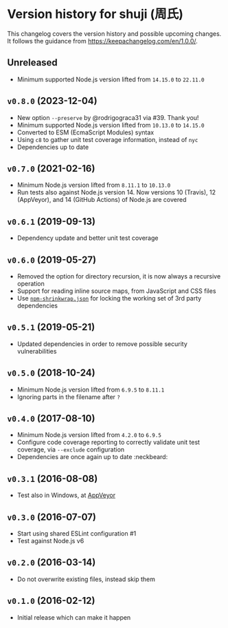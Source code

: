# Version history for shuji (周氏)

This changelog covers the version history and possible upcoming changes.
It follows the guidance from https://keepachangelog.com/en/1.0.0/.

## Unreleased

- Minimum supported Node.js version lifted from `14.15.0` to `22.11.0`

## `v0.8.0` (2023-12-04)

- New option `--preserve` by @rodrigograca31 via #39. Thank you!
- Minimum supported Node.js version lifted from `10.13.0` to `14.15.0`
- Converted to ESM (EcmaScript Modules) syntax
- Using `c8` to gather unit test coverage information, instead of `nyc`
- Dependencies up to date

## `v0.7.0` (2021-02-16)
- Minimum Node.js version lifted from `8.11.1` to `10.13.0`
- Run tests also against Node.js version 14. Now versions 10 (Travis), 12 (AppVeyor), and 14 (GitHub Actions) of Node.js are covered

## `v0.6.1` (2019-09-13)
- Dependency update and better unit test coverage

## `v0.6.0` (2019-05-27)
- Removed the option for directory recursion, it is now always a recursive operation
- Support for reading inline source maps, from JavaScript and CSS files
- Use [`npm-shrinkwrap.json`](https://docs.npmjs.com/files/shrinkwrap.json) for locking the working set of 3rd party dependencies

## `v0.5.1` (2019-05-21)
- Updated dependencies in order to remove possible security vulnerabilities

## `v0.5.0` (2018-10-24)
- Minimum Node.js version lifted from `6.9.5` to `8.11.1`
- Ignoring parts in the filename after `?`

## `v0.4.0` (2017-08-10)
- Minimum Node.js version lifted from `4.2.0` to `6.9.5`
- Configure code coverage reporting to correctly validate unit test coverage, via `--exclude` configuration
- Dependencies are once again up to date :neckbeard:

## `v0.3.1` (2016-08-08)
- Test also in Windows, at [AppVeyor](https://ci.appveyor.com/project/paazmaya/shuji)

## `v0.3.0` (2016-07-07)
- Start using shared ESLint configuration #1
- Test against Node.js v6

## `v0.2.0` (2016-03-14)
- Do not overwrite existing files, instead skip them

## `v0.1.0` (2016-02-12)
- Initial release which can make it happen
